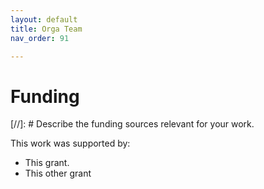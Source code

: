 ```yaml
---
layout: default
title: Orga Team
nav_order: 91

---
```


# Funding

[//]: # Describe the funding sources relevant for your work. 

This work was supported by: 
* This grant.
* This other grant
